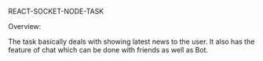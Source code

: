 REACT-SOCKET-NODE-TASK

Overview:

The task basically deals with showing latest news to the user. It also has the feature of chat which can be done with friends as well as Bot.
